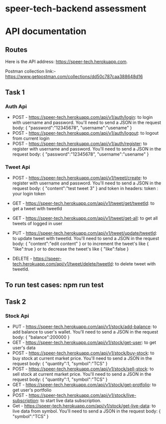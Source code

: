 # speer-tech-backend assessment

# API documentation
## Routes
Here is the API address: https://speer-tech.herokuapp.com.


Postman collection link:- https://www.getpostman.com/collections/dd50c787caa388648d16
## Task 1
### Auth Api
* POST - https://speer-tech.herokuapp.com/api/v1/auth/login: to login with username and password. You'll need to send a JSON in the request body:
{
    "password":"12345678",
    "username":"usename"
}
* POST - https://speer-tech.herokuapp.com/api/v1/auth/logout: to logout from current login
* POST - https://speer-tech.herokuapp.com/api/v1/auth/register: to register with username and password. You'll need to send a JSON in the request body:
{
    "password":"12345678",
    "username":"usename"
}



### Tweet Api
* POST - https://speer-tech.herokuapp.com/api/v1/tweet/create: to register with username and password. You'll need to send a JSON in the request body:
{
    "content":"test tweet 3"
}
and token in headers:
token : your login token

* GET - https://speer-tech.herokuapp.com/api/v1/tweet/get/tweetId: to get a tweet with tweetId
* GET - https://speer-tech.herokuapp.com/api/v1/tweet/get-all: to get all tweets of logged in user
* PUT - https://speer-tech.herokuapp.com/api/v1/tweet/update/tweetId: to update tweet with tweetId. You'll need to send a JSON in the request body:
{
   "content":"edit content"
}
or  to increment the tweet's like
{
   "like":true
}
or  to decrease the tweet's like
{
   "like":false
}
* DELETE - https://speer-tech.herokuapp.com/api/v1/tweet/delete/tweetId: to delete tweet with tweetId.

## To run test cases: npm run test

## Task 2

### Stock Api

* PUT - https://speer-tech.herokuapp.com/api/v1/stock/add-balance: to add balance to user's wallet. You'll need to send a JSON in the request body:
{
    "balance":200000
}
* GET - https://speer-tech.herokuapp.com/api/v1/stock/get-user: to get user's data
* POST - https://speer-tech.herokuapp.com/api/v1/stock/buy-stock: to buy stock at current market price. You'll need to send a JSON in the request body:
{
    "quantity":1,
    "symbol":"TCS"
}
* POST - https://speer-tech.herokuapp.com/api/v1/stock/sell-stock: to sell stock at current market price. You'll need to send a JSON in the request body:
{
    "quantity":1,
    "symbol":"TCS"
}
* GET - https://speer-tech.herokuapp.com/api/v1/stock/get-protfolio: to get user's portfolio
* POST - https://speer-tech.herokuapp.com/api/v1/stock/live-subscription: to start live data subscription.
* Get - https://speer-tech.herokuapp.com/api/v1/stock/get-live-data: to live data from symbol. You'll need to send a JSON in the request body:
{
    "symbol":"TCS"
}

